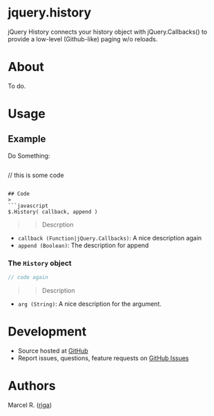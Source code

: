 # jquery.history

jQuery History connects your history object with jQuery.Callbacks() to provide a low-level (Github-like) paging w/o reloads.

# About
To do.

# Usage
## Example
Do Something:
>```javascript
// this is some code
```

## Code
>
```javascript
$.History( callback, append )
```
>> Descrption
- `callback (Function|jQuery.Callbacks)`: A nice description again
- `append (Boolean)`: The description for append

### The `History` object
> 
```javascript
// code again
```
>> Description
- `arg (String)`: A nice description for the argument.

# Development

- Source hosted at [GitHub](https://github.com/riga/jquery.history)
- Report issues, questions, feature requests on
[GitHub Issues](https://github.com/riga/jquery.history/issues)

# Authors

Marcel R. ([riga](https://github.com/riga))